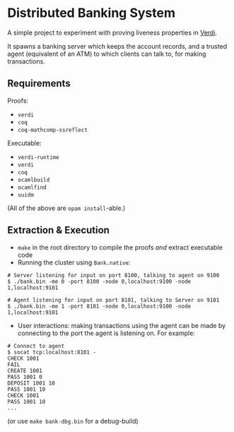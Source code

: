# Distributed Banking System

A simple project to experiment with proving liveness properties in
[Verdi][verdi].

It spawns a banking server which keeps the account records, and a trusted agent
(equivalent of an ATM) to which clients can talk to, for making transactions.

## Requirements

Proofs:
- `verdi`
- `coq`
- `coq-mathcomp-ssreflect`

Executable:
- `verdi-runtime`
- `verdi`
- `coq`
- `ocamlbuild`
- `ocamlfind`
- `uuidm`

(All of the above are `opam install`-able.)

## Extraction & Execution

- `make` in the root directory to compile the proofs _and_ extract executable code
- Running the cluster using `Bank.native`:

```shell-script
# Server listening for input on port 8100, talking to agent on 9100
$ ./bank.bin -me 0 -port 8100 -node 0,localhost:9100 -node 1,localhost:9101

# Agent listening for input on port 8101, talking to Server on 9101
$ ./bank.bin -me 1 -port 8101 -node 0,localhost:9100 -node 1,localhost:9101
```

- User interactions: making transactions using the agent can be made by connecting
  to the port the agent is listening on. For example:

```shell-script
# Connect to agent
$ socat tcp:localhost:8101 -
CHECK 1001
FAIL
CREATE 1001
PASS 1001 0
DEPOSIT 1001 10
PASS 1001 10
CHECK 1001
PASS 1001 10
...
```

(or use `make bank-dbg.bin` for a debug-build)

[verdi]: https://github.com/uwplse/verdi
